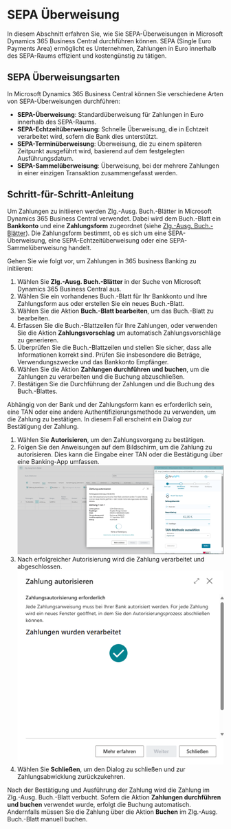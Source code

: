 # SEPA Überweisung

In diesem Abschnitt erfahren Sie, wie Sie SEPA-Überweisungen in Microsoft Dynamics 365 Business Central durchführen können. SEPA (Single Euro Payments Area) ermöglicht es Unternehmen, Zahlungen in Euro innerhalb des SEPA-Raums effizient und kostengünstig zu tätigen.

## SEPA Überweisungsarten

In Microsoft Dynamics 365 Business Central können Sie verschiedene Arten von SEPA-Überweisungen durchführen:

- **SEPA-Überweisung**: Standardüberweisung für Zahlungen in Euro innerhalb des SEPA-Raums.
- **SEPA-Echtzeitüberweisung**: Schnelle Überweisung, die in Echtzeit verarbeitet wird, sofern die Bank dies unterstützt.
- **SEPA-Terminüberweisung**: Überweisung, die zu einem späteren Zeitpunkt ausgeführt wird, basierend auf dem festgelegten Ausführungsdatum.
- **SEPA-Sammelüberweisung**: Überweisung, bei der mehrere Zahlungen in einer einzigen Transaktion zusammengefasst werden.

## Schritt-für-Schritt-Anleitung

Um Zahlungen zu initiieren werden Zlg.-Ausg. Buch.-Blätter in Microsoft Dynamics 365 Business Central verwendet. Dabei wird dem Buch.-Blatt ein **Bankkonto** und eine **Zahlungsform** zugeordnet (siehe [Zlg.-Ausg. Buch.-Blätter](../payment-journal.md)). Die Zahlungsform bestimmt, ob es sich um eine SEPA-Überweisung, eine SEPA-Echtzeitüberweisung oder eine SEPA-Sammelüberweisung handelt.

Gehen Sie wie folgt vor, um Zahlungen in 365 business Banking zu initiieren:

1. Wählen Sie **Zlg.-Ausg. Buch.-Blätter** in der Suche von Microsoft Dynamics 365 Business Central aus.
2. Wählen Sie ein vorhandenes Buch.-Blatt für Ihr Bankkonto und Ihre Zahlungsform aus oder erstellen Sie ein neues Buch.-Blatt.
3. Wählen Sie die Aktion **Buch.-Blatt bearbeiten**, um das Buch.-Blatt zu bearbeiten.
4. Erfassen Sie die Buch.-Blattzeilen für Ihre Zahlungen, oder verwenden Sie die Aktion **Zahlungsvorschlag** um automatisch Zahlungsvorschläge zu generieren.
5. Überprüfen Sie die Buch.-Blattzeilen und stellen Sie sicher, dass alle Informationen korrekt sind. Prüfen Sie insbesondere die Beträge, Verwendungszwecke und das Bankkonto Empfänger.
6. Wählen Sie die Aktion **Zahlungen durchführen und buchen**, um die Zahlungen zu verarbeiten und die Buchung abzuschließen.
7. Bestätigen Sie die Durchführung der Zahlungen und die Buchung des Buch.-Blattes.

Abhängig von der Bank und der Zahlungsform kann es erforderlich sein, eine TAN oder eine andere Authentifizierungsmethode zu verwenden, um die Zahlung zu bestätigen. In diesem Fall erscheint ein Dialog zur Bestätigung der Zahlung.

1. Wählen Sie **Autorisieren**, um den Zahlungsvorgang zu bestätigen.
2. Folgen Sie den Anweisungen auf dem Bildschirm, um die Zahlung zu autorisieren. Dies kann die Eingabe einer TAN oder die Bestätigung über eine Banking-App umfassen.
   ![Autorisierung der Zahlung](/assets/images/365-business-banking/sepa-payment.de-DE.png)
3. Nach erfolgreicher Autorisierung wird die Zahlung verarbeitet und abgeschlossen.
   ![Bestätigung der Zahlung](/assets/images/365-business-banking/payment-authorized.de-DE.png)
4. Wählen Sie **Schließen**, um den Dialog zu schließen und zur Zahlungsabwicklung zurückzukehren.

Nach der Bestätigung und Ausführung der Zahlung wird die Zahlung im Zlg.-Ausg. Buch.-Blatt verbucht. Sofern die Aktion **Zahlungen durchführen und buchen** verwendet wurde, erfolgt die Buchung automatisch. Andernfalls müssen Sie die Zahlung über die Aktion **Buchen** im Zlg.-Ausg. Buch.-Blatt manuell buchen.